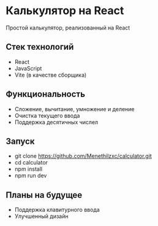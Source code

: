 # Калькулятор на React
Простой калькулятор, реализованный на React

## Стек технологий
- React
- JavaScript
- Vite (в качестве сборщика)

## Функциональность
- Сложение, вычитание, умножение и деление
- Очистка текущего ввода
- Поддержка десятичных числел

## Запуск
- git clone https://github.com/Menethilzxc/calculator.git
- cd calculator
- npm install
- npm run dev

## Планы на будущее 
- Поддержка клавитурного ввода
- Улучшенный дизайн
  

